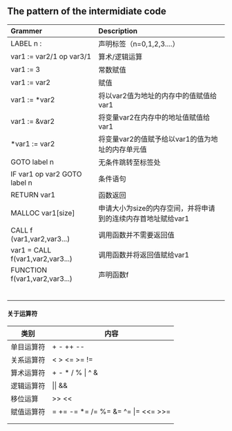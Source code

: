 ## The pattern of the intermidiate code 

| Grammer                      | Description                                                  |
| :--------------------------- | :----------------------------------------------------------- |
| LABEL n :                    | 声明标签（n=0,1,2,3....）                                    |
| var1 := var2/1 op var3/1         | 算术/逻辑运算                                                |
| var1 := 3                   | 常数赋值                                                     |
| var1 := var2                 | 赋值                                                         |
| var1 := *var2                | 将以var2值为地址的内存中的值赋值给var1                       |
| var1 := &var2                | 将变量var2在内存中的地址值赋值给var1                         |
| *var1 := var2                | 将变量var2的值赋予给以var1的值为地址的内存单元值             |
| GOTO label n                 | 无条件跳转至标签处                                           |
| IF var1 op var2 GOTO label n | 条件语句                                                     |
| RETURN var1                  | 函数返回                                                     |
| MALLOC var1[size]            | 申请大小为size的内存空间，并将申请到的连续内存首地址赋给var1 |
| CALL f (var1,var2,var3...)                       | 调用函数并不需要返回值     |
| var1 = CALL f(var1,var2,var3...)                | 调用函数并将返回值赋给var1                                   |
| FUNCTION f(var1,var2,var3...)                    | 声明函数f                                                    |
|                              |                                                              |
|                              |                                                              |
|                              |                                                              |
|                              |                                                              |
|                              |                                                              |
|                              |                                                              |



#### 关于运算符

| 类别       | 内容                                                   |
| ---------- | ------------------------------------------------------ |
| 单目运算符 | +   -   ++   --                                        |
| 关系运算符 | <   >   <=   >=   !=                                   |
| 算术运算符 | +   -   *   /   %   \|   ^   &                         |
| 逻辑运算符 | \|\|   &&                                              |
| 移位运算   | >>   <<                                                |
| 赋值运算符 | =   +=   -=   *=   /=   %=   &=   ^=   \|=   <<=   >>= |
|            |                                                        |
|            |                                                        |

